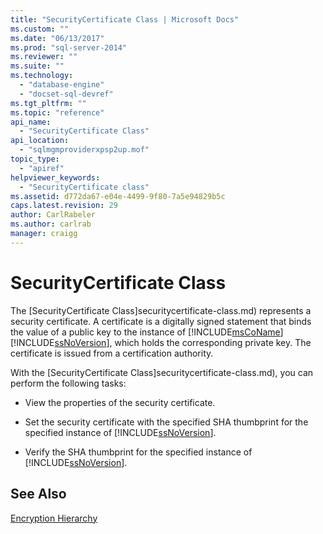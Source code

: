 ```yaml
---
title: "SecurityCertificate Class | Microsoft Docs"
ms.custom: ""
ms.date: "06/13/2017"
ms.prod: "sql-server-2014"
ms.reviewer: ""
ms.suite: ""
ms.technology: 
  - "database-engine"
  - "docset-sql-devref"
ms.tgt_pltfrm: ""
ms.topic: "reference"
api_name: 
  - "SecurityCertificate Class"
api_location: 
  - "sqlmgmproviderxpsp2up.mof"
topic_type: 
  - "apiref"
helpviewer_keywords: 
  - "SecurityCertificate class"
ms.assetid: d772da67-e04e-4499-9f80-7a5e94829b5c
caps.latest.revision: 29
author: CarlRabeler
ms.author: carlrab
manager: craigg
---
```

# SecurityCertificate Class
  The [SecurityCertificate Class]securitycertificate-class.md) represents a security certificate. A certificate is a digitally signed statement that binds the value of a public key to the instance of [!INCLUDE[msCoName](../../../includes/msconame-md.md)] [!INCLUDE[ssNoVersion](../../../includes/ssnoversion-md.md)], which holds the corresponding private key. The certificate is issued from a certification authority.  
  
 With the [SecurityCertificate Class]securitycertificate-class.md), you can perform the following tasks:  
  
-   View the properties of the security certificate.  
  
-   Set the security certificate with the specified SHA thumbprint for the specified instance of [!INCLUDE[ssNoVersion](../../../includes/ssnoversion-md.md)].  
  
-   Verify the SHA thumbprint for the specified instance of [!INCLUDE[ssNoVersion](../../../includes/ssnoversion-md.md)].  
  
## See Also  
 [Encryption Hierarchy](../../security/encryption/encryption-hierarchy.md)  
  
  
